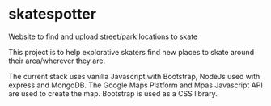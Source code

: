 # skatespotter
Website to find and upload street/park locations to skate

This project is to help explorative skaters find new places to skate around their area/wherever they are.

The current stack uses vanilla Javascript with Bootstrap, NodeJs used with express and MongoDB. 
The Google Maps Platform and Mpas Javascript API are used to create the map.
Bootstrap is used as a CSS library. 
